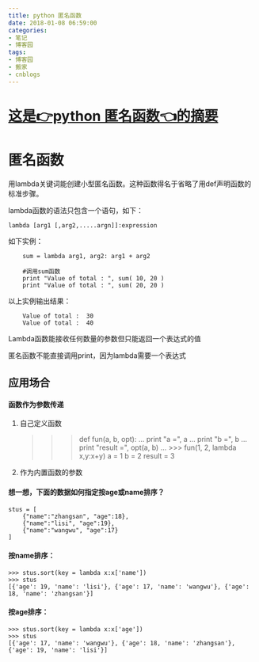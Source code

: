 ```yaml
---
title: python 匿名函数
date: 2018-01-08 06:59:00
categories:
- 笔记
- 博客园
tags:
- 博客园
- 搬家
- cnblogs
---
```

# [这是👉python 匿名函数👈的摘要](/2018/01/08/cnblog_8241193/)
<!--more-->
# 匿名函数

用lambda关键词能创建小型匿名函数。这种函数得名于省略了用def声明函数的标准步骤。

lambda函数的语法只包含一个语句，如下：

    
    
    lambda [arg1 [,arg2,.....argn]]:expression

如下实例：

    
    
        sum = lambda arg1, arg2: arg1 + arg2
    
        #调用sum函数
        print "Value of total : ", sum( 10, 20 )
        print "Value of total : ", sum( 20, 20 )

以上实例输出结果：

    
    
        Value of total :  30
        Value of total :  40



Lambda函数能接收任何数量的参数但只能返回一个表达式的值

匿名函数不能直接调用print，因为lambda需要一个表达式

## 应用场合

#### 函数作为参数传递

  1. 自己定义函数 
    
        >>> def fun(a, b, opt):
    ...     print "a =", a
    ...     print "b =", b
    ...     print "result =", opt(a, b)
    ...
    >>> fun(1, 2, lambda x,y:x+y)
    a = 1
    b = 2
    result = 3

  2. 作为内置函数的参数

#### 想一想，下面的数据如何指定按age或name排序？

    
    
    stus = [
        {"name":"zhangsan", "age":18}, 
        {"name":"lisi", "age":19}, 
        {"name":"wangwu", "age":17}
    ]

#### 按name排序：

    
    
    >>> stus.sort(key = lambda x:x['name'])
    >>> stus
    [{'age': 19, 'name': 'lisi'}, {'age': 17, 'name': 'wangwu'}, {'age': 18, 'name': 'zhangsan'}]

#### 按age排序：

    
    
    >>> stus.sort(key = lambda x:x['age'])
    >>> stus
    [{'age': 17, 'name': 'wangwu'}, {'age': 18, 'name': 'zhangsan'}, {'age': 19, 'name': 'lisi'}]


